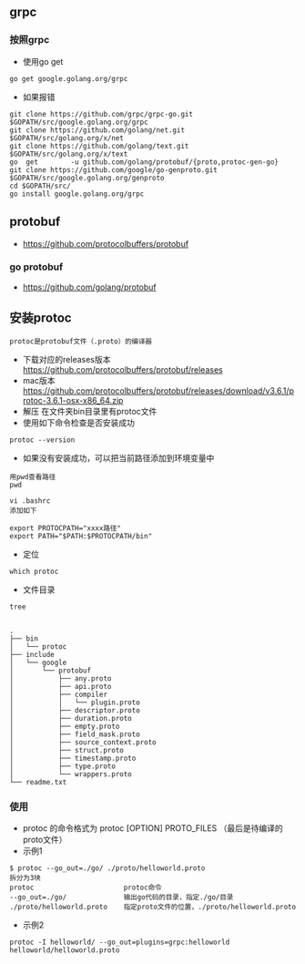 ## grpc
### 按照grpc
- 使用go get
```
go get google.golang.org/grpc
```
- 如果报错
```
git clone https://github.com/grpc/grpc-go.git $GOPATH/src/google.golang.org/grpc
git clone https://github.com/golang/net.git   $GOPATH/src/golang.org/x/net
git clone https://github.com/golang/text.git  $GOPATH/src/golang.org/x/text
go  get        -u github.com/golang/protobuf/{proto,protoc-gen-go}
git clone https://github.com/google/go-genproto.git $GOPATH/src/google.golang.org/genproto
cd $GOPATH/src/
go install google.golang.org/grpc
```
## protobuf
- https://github.com/protocolbuffers/protobuf
### go protobuf
- https://github.com/golang/protobuf

## 安装protoc
```
protoc是protobuf文件（.proto）的编译器

```
- 下载对应的releases版本 https://github.com/protocolbuffers/protobuf/releases
- mac版本 https://github.com/protocolbuffers/protobuf/releases/download/v3.6.1/protoc-3.6.1-osx-x86_64.zip
- 解压 在文件夹bin目录里有protoc文件
- 使用如下命令检查是否安装成功
```
protoc --version
```
- 如果没有安装成功，可以把当前路径添加到环境变量中
```
用pwd查看路径
pwd

vi .bashrc
添加如下

export PROTOCPATH="xxxx路径"
export PATH="$PATH:$PROTOCPATH/bin"
```
- 定位
```
which protoc
```
- 文件目录
```
tree


.
├── bin
│   └── protoc
├── include
│   └── google
│       └── protobuf
│           ├── any.proto
│           ├── api.proto
│           ├── compiler
│           │   └── plugin.proto
│           ├── descriptor.proto
│           ├── duration.proto
│           ├── empty.proto
│           ├── field_mask.proto
│           ├── source_context.proto
│           ├── struct.proto
│           ├── timestamp.proto
│           ├── type.proto
│           └── wrappers.proto
└── readme.txt
```

### 使用
- protoc 的命令格式为 protoc [OPTION] PROTO_FILES   （最后是待编译的 proto文件）
- 示例1
```
$ protoc --go_out=./go/ ./proto/helloworld.proto 
拆分为3块
protoc                      protoc命令
--go_out=./go/              输出go代码的目录，指定./go/目录
./proto/helloworld.proto    指定proto文件的位置，./proto/helloworld.proto
```
- 示例2
```
protoc -I helloworld/ --go_out=plugins=grpc:helloworld helloworld/helloworld.proto

```